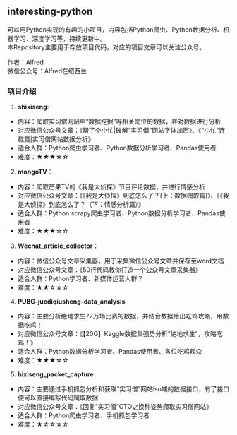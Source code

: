 ## interesting-python

可以用Python实现的有趣的小项目，内容包括Python爬虫、Python数据分析、机器学习、深度学习等，持续更新中。  
本Repository主要用于存放项目代码，对应的项目文章可以关注公众号。  

作者：Alfred  
微信公众号：Alfred在纽西兰


### 项目介绍
1. **shixiseng**: 
- 内容：爬取实习僧网站中“数据挖掘”等相关岗位的数据，并对数据进行分析
- 对应微信公众号文章：《帮了个小忙|破解“实习僧”网站字体加密》、《“小忙”连载篇|实习僧网站数据分析》
- 适合人群：Python爬虫学习者、Python数据分析学习者、Pandas使用者
- 难度：★★★☆☆


2. **mongoTV**：
- 内容：爬取芒果TV的《我是大侦探》节目评论数据，并进行情感分析
- 对应微信公众号文章：《《我是大侦探》到底怎么了？(上：数据爬取篇)》、《《我是大侦探》到底怎么了？（下：情感分析篇）》
- 适合人群：Python scrapy爬虫学习者、Python数据分析学习者、Pandas使用者
- 难度：★★★☆☆


3. **Wechat_article_collector**：
- 内容：微信公众号文章采集器，用于采集微信公众号文章并保存至word文档
- 对应微信公众号文章：《50行代码教你打造一个公众号文章采集器》
- 适合人群：Python学习者、新媒体运营人群？
- 难度：★★☆☆☆


4. **PUBG-juediqiusheng-data_analysis**
- 内容：主要分析绝地求生72万场比赛的数据，并结合数据给出吃鸡攻略，用数据吃鸡！
- 对应微信公众号文章：《【20G】Kaggle数据集强势分析“绝地求生”，攻略吃鸡！》
- 适合人群：Python数据分析学习者、Pandas使用者、各位吃鸡观众
- 难度：★★★☆☆


5. **hixiseng_packet_capture**
- 内容：主要通过手机抓包分析和获取“实习僧”网站iso端的数据接口，有了接口便可以直接编写代码爬取数据
- 对应微信公众号文章：《回复“实习僧”CTO之换种姿势爬取实习僧网站》
- 适合人群：Python爬虫学习者、手机抓包学习者
- 难度：★☆☆☆☆
